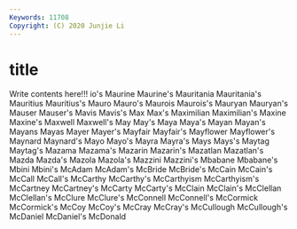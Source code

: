 ```yaml
---
Keywords: 11708
Copyright: (C) 2020 Junjie Li
---
```


# title

Write contents here!!!
io's 
Maurine 
Maurine's 
Mauritania 
Mauritania's 
Mauritius
Mauritius's 
Mauro 
Mauro's 
Maurois 
Maurois's 
Mauryan 
Mauryan's 
Mauser 
Mauser's 
Mavis
Mavis's 
Max 
Max's 
Maximilian 
Maximilian's 
Maxine 
Maxine's 
Maxwell 
Maxwell's 
May
May's 
Maya 
Maya's 
Mayan 
Mayan's 
Mayans 
Mayas 
Mayer 
Mayer's 
Mayfair
Mayfair's 
Mayflower 
Mayflower's 
Maynard 
Maynard's 
Mayo 
Mayo's 
Mayra 
Mayra's 
Mays
Mays's 
Maytag 
Maytag's 
Mazama 
Mazama's 
Mazarin 
Mazarin's 
Mazatlan 
Mazatlan's 
Mazda
Mazda's 
Mazola 
Mazola's 
Mazzini 
Mazzini's 
Mbabane 
Mbabane's 
Mbini 
Mbini's 
McAdam
McAdam's 
McBride 
McBride's 
McCain 
McCain's 
McCall 
McCall's 
McCarthy 
McCarthy's 
McCarthyism
McCarthyism's 
McCartney 
McCartney's 
McCarty 
McCarty's 
McClain 
McClain's 
McClellan 
McClellan's 
McClure
McClure's 
McConnell 
McConnell's 
McCormick 
McCormick's 
McCoy 
McCoy's 
McCray 
McCray's 
McCullough
McCullough's 
McDaniel 
McDaniel's 
McDonald 
